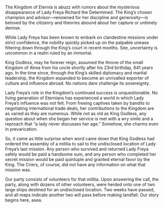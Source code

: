 
The Kingdom of Eternia is abuzz with rumors about the mysterious disappearance of Lady Freya Richard the Determined. The King’s chosen champion and advisor—renowned for her discipline and generosity—is beloved by the citizenry and theories abound about her capture or untimely demise.

While Lady Freya has been known to embark on clandestine missions under strict confidence, the nobility quickly picked up on the palpable unease filtering down through the King’s court in recent months. See, uncertainty is uncommon in a realm ruled by an immortal.

King Godless, may he forever reign, assumed the throne of the small Kingdom of Atrea from his uncle shortly after his 23rd birthday, 641 years ago. In the time since, through the King’s skilled diplomacy and martial leadership, the Kingdom expanded to become an unrivalled exporter of culture and influence abroad. No nations dare challenge its sovereignty.

Lady Freya’s role in the Kingdom’s continued success is unquestionable. No living generation of Eternians has experienced a world in which Lady Freya’s influence was not felt. From freeing captives taken by bandits to negotiating international trade deals, her contributions to the Kingdom are as varied as they are numerous. While not as old as King Godless, any question about when she began her service is met with a wry smile and a reproach that “a lady never discusses her age.” Somehow, she charms even in prevarication.

So, it came as little surprise when word came down that King Godless had ordered the assembly of a militia to sail to the undisclosed location of Lady Freya’s last mission. Any person who survived and returned Lady Freya safely would be paid a handsome sum, and any person who completed her secret mission would be paid quintuple and granted eternal favor by the King. The Criers, of course, did not have any information on what that mission was.

Our party consists of volunteers for that militia. Upon answering the call, the party, along with dozens of other volunteers, were herded onto one of two large ships destined for an undisclosed location. Two weeks have passed, and all maps indicate another two will pass before making landfall. Our story begins here, asea.